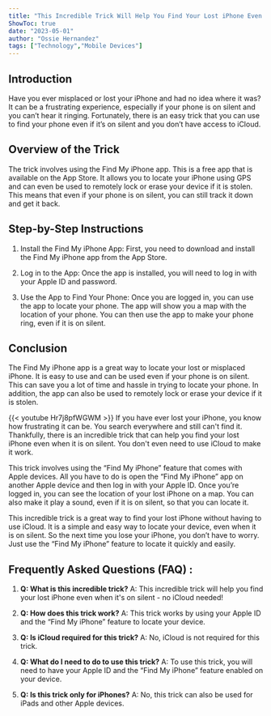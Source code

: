 ```yaml
---
title: "This Incredible Trick Will Help You Find Your Lost iPhone Even When It's On Silent - No iCloud Needed!"
ShowToc: true 
date: "2023-05-01"
author: "Ossie Hernandez" 
tags: ["Technology","Mobile Devices"]
---
```

## Introduction

Have you ever misplaced or lost your iPhone and had no idea where it was? It can be a frustrating experience, especially if your phone is on silent and you can’t hear it ringing. Fortunately, there is an easy trick that you can use to find your phone even if it’s on silent and you don’t have access to iCloud.

## Overview of the Trick

The trick involves using the Find My iPhone app. This is a free app that is available on the App Store. It allows you to locate your iPhone using GPS and can even be used to remotely lock or erase your device if it is stolen. This means that even if your phone is on silent, you can still track it down and get it back.

## Step-by-Step Instructions

1. Install the Find My iPhone App: First, you need to download and install the Find My iPhone app from the App Store.

2. Log in to the App: Once the app is installed, you will need to log in with your Apple ID and password.

3. Use the App to Find Your Phone: Once you are logged in, you can use the app to locate your phone. The app will show you a map with the location of your phone. You can then use the app to make your phone ring, even if it is on silent.

## Conclusion

The Find My iPhone app is a great way to locate your lost or misplaced iPhone. It is easy to use and can be used even if your phone is on silent. This can save you a lot of time and hassle in trying to locate your phone. In addition, the app can also be used to remotely lock or erase your device if it is stolen.

{{< youtube Hr7j8pfWGWM >}} 
If you have ever lost your iPhone, you know how frustrating it can be. You search everywhere and still can't find it. Thankfully, there is an incredible trick that can help you find your lost iPhone even when it is on silent. You don't even need to use iCloud to make it work.

This trick involves using the “Find My iPhone” feature that comes with Apple devices. All you have to do is open the “Find My iPhone” app on another Apple device and then log in with your Apple ID. Once you’re logged in, you can see the location of your lost iPhone on a map. You can also make it play a sound, even if it is on silent, so that you can locate it.

This incredible trick is a great way to find your lost iPhone without having to use iCloud. It is a simple and easy way to locate your device, even when it is on silent. So the next time you lose your iPhone, you don’t have to worry. Just use the “Find My iPhone” feature to locate it quickly and easily.

## Frequently Asked Questions (FAQ) :
1. **Q: What is this incredible trick?**
A: This incredible trick will help you find your lost iPhone even when it's on silent - no iCloud needed!

2. **Q: How does this trick work?**
A: This trick works by using your Apple ID and the “Find My iPhone” feature to locate your device.

3. **Q: Is iCloud required for this trick?**
A: No, iCloud is not required for this trick.

4. **Q: What do I need to do to use this trick?**
A: To use this trick, you will need to have your Apple ID and the “Find My iPhone” feature enabled on your device.

5. **Q: Is this trick only for iPhones?**
A: No, this trick can also be used for iPads and other Apple devices.


